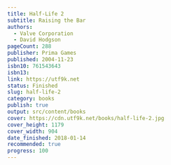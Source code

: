 ```yaml
---
title: Half-Life 2
subtitle: Raising the Bar
authors:
  - Valve Corporation
  - David Hodgson
pageCount: 288
publisher: Prima Games
published: 2004-11-23
isbn10: 761543643
isbn13: 
link: https://utf9k.net
status: Finished
slug: half-life-2
category: books
publish: true
output: src/content/books
cover: https://cdn.utf9k.net/books/half-life-2.jpg
cover_height: 1179
cover_width: 904
date_finished: 2018-01-14
recommended: true
progress: 100
---
```

